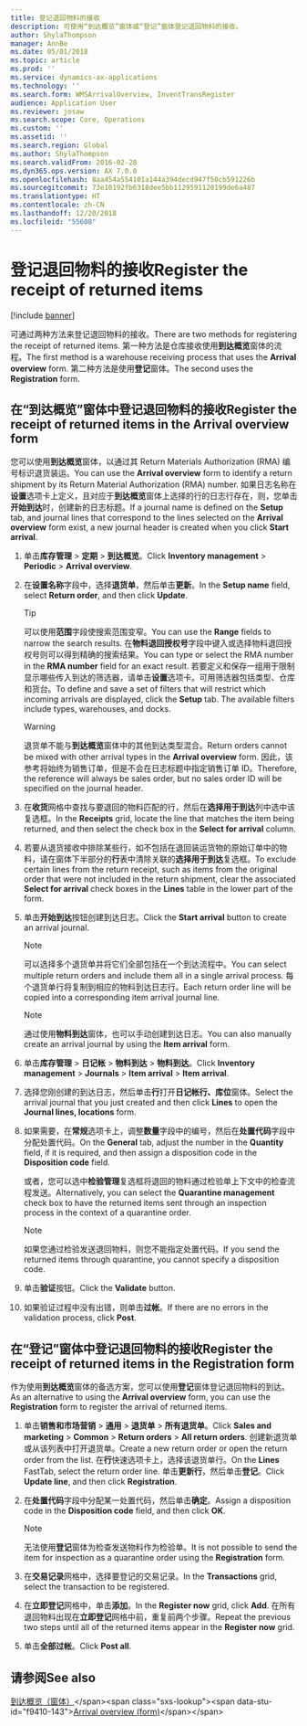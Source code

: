 ```yaml
---
title: 登记退回物料的接收
description: 可使用“到达概览”窗体或“登记”窗体登记退回物料的接收。
author: ShylaThompson
manager: AnnBe
ms.date: 05/01/2018
ms.topic: article
ms.prod: ''
ms.service: dynamics-ax-applications
ms.technology: ''
ms.search.form: WMSArrivalOverview, InventTransRegister
audience: Application User
ms.reviewer: josaw
ms.search.scope: Core, Operations
ms.custom: ''
ms.assetid: ''
ms.search.region: Global
ms.author: ShylaThompson
ms.search.validFrom: 2016-02-28
ms.dyn365.ops.version: AX 7.0.0
ms.openlocfilehash: 8aa454a554101a144a394decd947f50cb591226b
ms.sourcegitcommit: 73e10192fb6318dee5bb1129591120199de6a487
ms.translationtype: HT
ms.contentlocale: zh-CN
ms.lasthandoff: 12/20/2018
ms.locfileid: "55608"
---
```

# <a name="register-the-receipt-of-returned-items"></a><span data-ttu-id="f9410-103">登记退回物料的接收</span><span class="sxs-lookup"><span data-stu-id="f9410-103">Register the receipt of returned items</span></span> 

[!include [banner](../includes/banner.md)]


<span data-ttu-id="f9410-104">可通过两种方法来登记退回物料的接收。</span><span class="sxs-lookup"><span data-stu-id="f9410-104">There are two methods for registering the receipt of returned items.</span></span> <span data-ttu-id="f9410-105">第一种方法是仓库接收使用**到达概览**窗体的流程。</span><span class="sxs-lookup"><span data-stu-id="f9410-105">The first method is a warehouse receiving process that uses the **Arrival overview** form.</span></span> <span data-ttu-id="f9410-106">第二种方法是使用**登记**窗体。</span><span class="sxs-lookup"><span data-stu-id="f9410-106">The second uses the **Registration** form.</span></span>

## <a name="register-the-receipt-of-returned-items-in-the-arrival-overview-form"></a><span data-ttu-id="f9410-107">在“到达概览”窗体中登记退回物料的接收</span><span class="sxs-lookup"><span data-stu-id="f9410-107">Register the receipt of returned items in the Arrival overview form</span></span>

<span data-ttu-id="f9410-108">您可以使用**到达概览**窗体，以通过其 Return Materials Authorization (RMA) 编号标识退货装运。</span><span class="sxs-lookup"><span data-stu-id="f9410-108">You can use the **Arrival overview** form to identify a return shipment by its Return Material Authorization (RMA) number.</span></span> <span data-ttu-id="f9410-109">如果日志名称在**设置**选项卡上定义，且对应于**到达概览**窗体上选择的行的日志行存在，则，您单击**开始到达**时，创建新的日志标题。</span><span class="sxs-lookup"><span data-stu-id="f9410-109">If a journal name is defined on the **Setup** tab, and journal lines that correspond to the lines selected on the **Arrival overview** form exist, a new journal header is created when you click **Start arrival**.</span></span>

1.  <span data-ttu-id="f9410-110">单击**库存管理** \> **定期** \> **到达概览**。</span><span class="sxs-lookup"><span data-stu-id="f9410-110">Click **Inventory management** \> **Periodic** \> **Arrival overview**.</span></span>

2.  <span data-ttu-id="f9410-111">在**设置名称**字段中，选择**退货单**，然后单击**更新**。</span><span class="sxs-lookup"><span data-stu-id="f9410-111">In the **Setup name** field, select **Return order**, and then click **Update**.</span></span>
    

    > [!TIP]
    > <P><span data-ttu-id="f9410-112">可以使用<STRONG>范围</STRONG>字段使搜索范围变窄。</span><span class="sxs-lookup"><span data-stu-id="f9410-112">You can use the <STRONG>Range</STRONG> fields to narrow the search results.</span></span> <span data-ttu-id="f9410-113">在<STRONG>物料退回授权号</STRONG>字段中键入或选择物料退回授权号则可以得到精确的搜索结果。</span><span class="sxs-lookup"><span data-stu-id="f9410-113">You can type or select the RMA number in the <STRONG>RMA number</STRONG> field for an exact result.</span></span> <span data-ttu-id="f9410-114">若要定义和保存一组用于限制显示哪些传入到达的筛选器，请单击<STRONG>设置</STRONG>选项卡。可用筛选器包括类型、仓库和货台。</span><span class="sxs-lookup"><span data-stu-id="f9410-114">To define and save a set of filters that will restrict which incoming arrivals are displayed, click the <STRONG>Setup</STRONG> tab. The available filters include types, warehouses, and docks.</span></span></P>

    

    > [!WARNING]
    > <P><span data-ttu-id="f9410-115">退货单不能与<STRONG>到达概览</STRONG>窗体中的其他到达类型混合。</span><span class="sxs-lookup"><span data-stu-id="f9410-115">Return orders cannot be mixed with other arrival types in the <STRONG>Arrival overview</STRONG> form.</span></span> <span data-ttu-id="f9410-116">因此，该参考将始终为销售订单，但是不会在日志标题中指定销售订单 ID。</span><span class="sxs-lookup"><span data-stu-id="f9410-116">Therefore, the reference will always be sales order, but no sales order ID will be specified on the journal header.</span></span></P>



3.  <span data-ttu-id="f9410-117">在**收货**网格中查找与要退回的物料匹配的行，然后在**选择用于到达**列中选中该复选框。</span><span class="sxs-lookup"><span data-stu-id="f9410-117">In the **Receipts** grid, locate the line that matches the item being returned, and then select the check box in the **Select for arrival** column.</span></span>

4.  <span data-ttu-id="f9410-118">若要从退货接收中排除某些行，如不包括在退回装运货物的原始订单中的物料，请在窗体下半部分的**行**表中清除关联的**选择用于到达**复选框。</span><span class="sxs-lookup"><span data-stu-id="f9410-118">To exclude certain lines from the return receipt, such as items from the original order that were not included in the return shipment, clear the associated **Select for arrival** check boxes in the **Lines** table in the lower part of the form.</span></span>

5.  <span data-ttu-id="f9410-119">单击**开始到达**按钮创建到达日志。</span><span class="sxs-lookup"><span data-stu-id="f9410-119">Click the **Start arrival** button to create an arrival journal.</span></span>
    

    > [!NOTE]
    > <P><span data-ttu-id="f9410-120">可以选择多个退货单并将它们全部包括在一个到达流程中。</span><span class="sxs-lookup"><span data-stu-id="f9410-120">You can select multiple return orders and include them all in a single arrival process.</span></span> <span data-ttu-id="f9410-121">每个退货单行将复制到相应的物料到达日志行。</span><span class="sxs-lookup"><span data-stu-id="f9410-121">Each return order line will be copied into a corresponding item arrival journal line.</span></span></P>

    

    > [!NOTE]
    > <P><span data-ttu-id="f9410-122">通过使用<STRONG>物料到达</STRONG>窗体，也可以手动创建到达日志。</span><span class="sxs-lookup"><span data-stu-id="f9410-122">You can also manually create an arrival journal by using the <STRONG>Item arrival</STRONG> form.</span></span> 



6.  <span data-ttu-id="f9410-123">单击**库存管理** \> **日记帐** \> **物料到达** \> **物料到达**。</span><span class="sxs-lookup"><span data-stu-id="f9410-123">Click **Inventory management** \> **Journals** \> **Item arrival** \> **Item arrival**.</span></span>

7.  <span data-ttu-id="f9410-124">选择您刚创建的到达日志，然后单击**行**打开**日记帐行、库位**窗体。</span><span class="sxs-lookup"><span data-stu-id="f9410-124">Select the arrival journal that you just created and then click **Lines** to open the **Journal lines, locations** form.</span></span>

8.  <span data-ttu-id="f9410-125">如果需要，在**常规**选项卡上，调整**数量**字段中的编号，然后在**处置代码**字段中分配处置代码。</span><span class="sxs-lookup"><span data-stu-id="f9410-125">On the **General** tab, adjust the number in the **Quantity** field, if it is required, and then assign a disposition code in the **Disposition code** field.</span></span>
    
    <span data-ttu-id="f9410-126">或者，您可以选中**检验管理**复选框将退回的物料通过检验单上下文中的检查流程发送。</span><span class="sxs-lookup"><span data-stu-id="f9410-126">Alternatively, you can select the **Quarantine management** check box to have the returned items sent through an inspection process in the context of a quarantine order.</span></span>
    

    > [!NOTE]
    > <P><span data-ttu-id="f9410-127">如果您通过检验发送退回物料，则您不能指定处置代码。</span><span class="sxs-lookup"><span data-stu-id="f9410-127">If you send the returned items through quarantine, you cannot specify a disposition code.</span></span></P>



9.  <span data-ttu-id="f9410-128">单击**验证**按钮。</span><span class="sxs-lookup"><span data-stu-id="f9410-128">Click the **Validate** button.</span></span>

10. <span data-ttu-id="f9410-129">如果验证过程中没有出错，则单击**过帐**。</span><span class="sxs-lookup"><span data-stu-id="f9410-129">If there are no errors in the validation process, click **Post**.</span></span>

## <a name="register-the-receipt-of-returned-items-in-the-registration-form"></a><span data-ttu-id="f9410-130">在“登记”窗体中登记退回物料的接收</span><span class="sxs-lookup"><span data-stu-id="f9410-130">Register the receipt of returned items in the Registration form</span></span>

<span data-ttu-id="f9410-131">作为使用**到达概览**窗体的备选方案，您可以使用**登记**窗体登记退回物料的到达。</span><span class="sxs-lookup"><span data-stu-id="f9410-131">As an alternative to using the **Arrival overview** form, you can use the **Registration** form to register the arrival of returned items.</span></span>

1.  <span data-ttu-id="f9410-132">单击**销售和市场营销** \> **通用** \> **退货单** \> **所有退货单**。</span><span class="sxs-lookup"><span data-stu-id="f9410-132">Click **Sales and marketing** \> **Common** \> **Return orders** \> **All return orders**.</span></span> <span data-ttu-id="f9410-133">创建新退货单或从该列表中打开退货单。</span><span class="sxs-lookup"><span data-stu-id="f9410-133">Create a new return order or open the return order from the list.</span></span> <span data-ttu-id="f9410-134">在**行**快速选项卡上，选择该退货单行。</span><span class="sxs-lookup"><span data-stu-id="f9410-134">On the **Lines** FastTab, select the return order line.</span></span> <span data-ttu-id="f9410-135">单击**更新行**，然后单击**登记**。</span><span class="sxs-lookup"><span data-stu-id="f9410-135">Click **Update line**, and then click **Registration**.</span></span>

2.  <span data-ttu-id="f9410-136">在**处置代码**字段中分配某一处置代码，然后单击**确定**。</span><span class="sxs-lookup"><span data-stu-id="f9410-136">Assign a disposition code in the **Disposition code** field, and then click **OK**.</span></span>
    

    > [!NOTE]
    > <P><span data-ttu-id="f9410-137">无法使用<STRONG>登记</STRONG>窗体为检查发送物料作为检验单。</span><span class="sxs-lookup"><span data-stu-id="f9410-137">It is not possible to send the item for inspection as a quarantine order using the <STRONG>Registration</STRONG> form.</span></span></P>



3.  <span data-ttu-id="f9410-138">在**交易记录**网格中，选择要登记的交易记录。</span><span class="sxs-lookup"><span data-stu-id="f9410-138">In the **Transactions** grid, select the transaction to be registered.</span></span>

4.  <span data-ttu-id="f9410-139">在**立即登记**网格中，单击**添加**。</span><span class="sxs-lookup"><span data-stu-id="f9410-139">In the **Register now** grid, click **Add**.</span></span> <span data-ttu-id="f9410-140">在所有退回物料出现在**立即登记**网格中前，重复前两个步骤。</span><span class="sxs-lookup"><span data-stu-id="f9410-140">Repeat the previous two steps until all of the returned items appear in the **Register now** grid.</span></span>

5.  <span data-ttu-id="f9410-141">单击**全部过帐**。</span><span class="sxs-lookup"><span data-stu-id="f9410-141">Click **Post all**.</span></span>

## <a name="see-also"></a><span data-ttu-id="f9410-142">请参阅</span><span class="sxs-lookup"><span data-stu-id="f9410-142">See also</span></span>

<span data-ttu-id="f9410-143">[到达概览（窗体）](https://technet.microsoft.com/en-us/library/hh227654\(v=ax.60\))</span><span class="sxs-lookup"><span data-stu-id="f9410-143">[Arrival overview (form)](https://technet.microsoft.com/en-us/library/hh227654\(v=ax.60\))</span></span>

  


